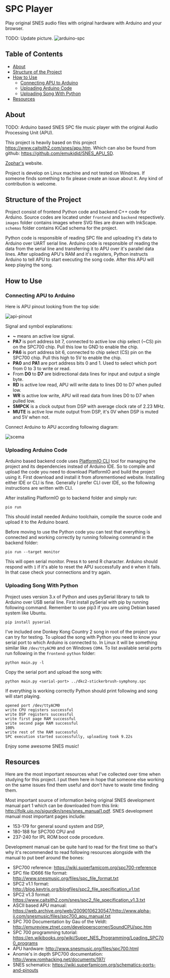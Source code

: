 # SPC Player

Play original SNES audio files with original hardware with Arduino and your
browser.

TODO: Update picture.
![arduino-spc](./images/arduino-apu-connected.jpg?raw=true "APU and Arduino connected")

## Table of Contents

<!-- vim-markdown-toc GFM -->

* [About](#about)
* [Structure of the Project](#structure-of-the-project)
* [How to Use](#how-to-use)
  * [Connecting APU to Arduino](#connecting-apu-to-arduino)
  * [Uploading Arduino Code](#uploading-arduino-code)
  * [Uploading Song With Python](#uploading-song-with-python)
* [Resources](#resources)

<!-- vim-markdown-toc -->

## About

TODO:
Arduino based SNES SPC file music player with the original Audio Processing Unit
(APU).

This project is heavily based on this project
https://www.caitsith2.com/snes/apu.htm. Which can also be found from github:
https://github.com/emukidid/SNES_APU_SD.

[Zophar's](https://www.zophar.net/music) website.

Project is develop on Linux machine and not tested on Windows. If someone finds
something to fix please create an issue about it. Any kind of contribution is
welcome.

## Structure of the Project

Project consist of frontend Python code and backend C++ code for Arduino.
Source codes are located under `frontend` and `backend` respectively. `images`
folder contains images where SVG files are drawn with InkScape. `schemas` folder
contains KiCad schema for the project.

Python code is responsible of reading SPC file and uploading it's data to
Arduino over UART serial line. Arduino code is responsible of reading the data
from the serial line and transferring it to APU over it's parallel data lines.
After uploading APU's RAM and it's registers, Python instructs Arduino to tell
APU to start executing the song code. After this APU will keep playing the song.

## How to Use

### Connecting APU to Arduino

Here is APU pinout looking from the top side:

![api-pinout](./images/apu-pinout.png?raw=true "APU Pinout")

Signal and symbol explanations:
* **~** means an active low signal.
* **PA7** is port address bit 7, connected to active low chip select (~CS) pin on
    the SPC700 chip. Pull this low to GND to enable the chip.
* **PA6** is port address bit 6, connected to chip select (CS) pin on the SPC700 chip.
    Pull this high to 5V to enable the chip.
* **PA0** and **PA1** are port address bits 0 and 1. Used to select which port from 0 to
    3 to write or read.
* From **D0** to **D7** are bidirectional data lines for input and output a single byte.
* **RD** is active low read, APU will write data to lines D0 to D7 when pulled low.
* **WR** is active low write, APU will read data from lines D0 to D7 when pulled low.
* **SMPCK** is a clock output from DSP with average clock rate of 2.23 MHz.
* **MUTE** is active low mute output from DSP, it's 0V when DSP is muted and 5V when
    not.

Connect Arduino to APU according following diagram:

![scema](./images/schema.png?raw=true "Schema")

### Uploading Arduino Code

Arduino based backend code uses [PlatformIO CLI](https://platformio.org/) tool
for managing the project and its dependencies instead of Arduino IDE. So to
compile and upload the code you need to download PlatformIO and build the
project using it. First download and install it from aforementioned website.
Installing either IDE or CLI is fine. Generally I prefer CLI over IDE, so the
following instructions are written with CLI.

After installing PlatformIO go to backend folder and simply run:
```
pio run
```
This should install needed Arduino toolchain, compile the source code and upload
it to the Arduino board.

Before moving to use the Python code you can test that everything is connected
and working correctly by running following command in the backend folder:
```
pio run --target monitor
```
This will open serial monitor. Press `R` to send R character. Arduino should
respond with `1` if it's able to reset the APU successfully and `0` when it
fails. In that case check your connections and try again.

### Uploading Song With Python

Project uses version 3.x of Python and uses pySerial library to talk to Arduino
over USB serial line. First install pySerial with pip by running following
command. Remember to use pip3 if you are using Debian based system like Ubuntu.
```
pip install pyserial
```

I've included one Donkey Kong Country 2 song in root of the project you can try
for testing.
To upload the song with Python you need to know your serial port to which
Arduino is connected to. In Linux it will be something similar like
`/dev/ttyACM0` and on Windows `COM4`. To list available serial ports run
following in the `frontend-python` folder:

```
python main.py -l
```

Copy the serial port and upload the song with:

```
python main.py <serial-port> ../dkc2-stickerbrush-symphony.spc
```

If everything is working correctly Python should print following and song will
start playing.
```
opened port /dev/ttyACM0
write CPU registers successful
write DSP registers successful
write first page RAM successful
write second page RAM successful
100%
write rest of the RAM successful
SPC execution started successfully, uploading took 9.22s
```

Enjoy some awesome SNES music!

## Resources

Here are the most important resources what I've collected over time when studying
for this project. I put them here in hope that someone else working on the same
issues find them useful and don't have to waste time finding them.

Most important source of information being original SNES development manual part
1 which can be downloaded from this link:
http://folk.uio.no/sigurdkn/snes/snes_manual1.pdf.
SNES development manual most important pages include:
* 153-179 for general sound system and DSP,
* 180-188 for SPC700 CPU and
* 237-240 for IPL ROM boot code procedure.

Development manual can be quite hard to read for the first time so that's why
it's recommended to read following resources alongside with the manual to put
beef around the bones:

* SPC700 reference: https://wiki.superfamicom.org/spc700-reference
* SPC file ID666 file format: http://www.snesmusic.org/files/spc_file_format.txt
* SPC2 v1.1 format: http://blog.kevtris.org/blogfiles/spc2_file_specification_v1.txt
* SPC2 v1.3 format: https://www.caitsith2.com/snes/spc2_file_specification_v1.3.txt
* ASCII based APU manual: https://web.archive.org/web/20090106230547/http://www.alpha-ii.com/snesmusic/files/spc700_apu_manual.txt
* SPC 700 Documentation by Gau of the Veldt: http://emureview.ztnet.com/developerscorner/SoundCPU/spc.htm
* SPC 700 programming tutorial: https://en.wikibooks.org/wiki/Super_NES_Programming/Loading_SPC700_programs
* APU hardware: http://www.snesmusic.org/files/spc700.html
* Anomie's in depth SPC700 documentation: http://www.romhacking.net/documents/197/
* SNES schematics: https://wiki.superfamicom.org/schematics-ports-and-pinouts
